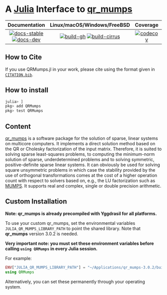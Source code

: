 # A [Julia](http://julialang.org) Interface to [qr_mumps](http://buttari.perso.enseeiht.fr/qr_mumps/)

| **Documentation** | **Linux/macOS/Windows/FreeBSD** | **Coverage** | **DOI** |
|:-----------------:|:-------------------------------:|:------------:|:-------:|
| [![docs-stable][docs-stable-img]][docs-stable-url] [![docs-dev][docs-dev-img]][docs-dev-url] | [![build-gh][build-gh-img]][build-gh-url] [![build-cirrus][build-cirrus-img]][build-cirrus-url] | [![codecov][codecov-img]][codecov-url] | [![doi][doi-img]][doi-url] |

[docs-stable-img]: https://img.shields.io/badge/docs-stable-blue.svg
[docs-stable-url]: https://JuliaSmoothOptimizers.github.io/QRMumps.jl/stable
[docs-dev-img]: https://img.shields.io/badge/docs-dev-purple.svg
[docs-dev-url]: https://JuliaSmoothOptimizers.github.io/QRMumps.jl/dev
[build-gh-img]: https://github.com/JuliaSmoothOptimizers/QRMumps.jl/workflows/CI/badge.svg?branch=main
[build-gh-url]: https://github.com/JuliaSmoothOptimizers/QRMumps.jl/actions
[build-cirrus-img]: https://img.shields.io/cirrus/github/JuliaSmoothOptimizers/QRMumps.jl?logo=Cirrus%20CI
[build-cirrus-url]: https://cirrus-ci.com/github/JuliaSmoothOptimizers/QRMumps.jl
[codecov-img]: https://codecov.io/gh/JuliaSmoothOptimizers/QRMumps.jl/branch/main/graph/badge.svg
[codecov-url]: https://app.codecov.io/gh/JuliaSmoothOptimizers/QRMumps.jl
[doi-img]: https://img.shields.io/badge/DOI-10.5281%2Fzenodo.4716114-blue.svg
[doi-url]: https://doi.org/10.5281/zenodo.4716114

## How to Cite

If you use QRMumps.jl in your work, please cite using the format given in [`CITATION.bib`](https://github.com/JuliaSmoothOptimizers/QRMumps.jl/blob/main/CITATION.bib).

## How to install

```julia
julia> ]
pkg> add QRMumps
pkg> test QRMumps
```

## Content

[qr_mumps](http://buttari.perso.enseeiht.fr/qr_mumps/) is a software package for the solution of sparse, linear systems on multicore computers.
It implements a direct solution method based on the QR or Cholesky factorization of the input matrix. 
Therefore, it is suited to solving sparse least-squares problems, to computing the minimum-norm solution of sparse, underdetermined problems and to solving symmetric, positive-definite sparse linear systems.
It can obviously be used for solving square unsymmetric problems in which case the stability provided by the use of orthogonal transformations comes at the cost of a higher operation count with respect to solvers based on, e.g., the LU factorization such as [MUMPS](http://mumps.enseeiht.fr/).
It supports real and complex, single or double precision arithmetic.

## Custom Installation

**Note: qr_mumps is already precompiled with Yggdrasil for all platforms.**

To use your custom qr_mumps, set the environmental variables `JULIA_QR_MUMPS_LIBRARY_PATH`
to point the shared library. Note that **qr\_mumps** version 3.0.2 is needed.

**Very important note: you must set these environment variables before
calling `using QRMumps` in every Julia session.**

For example:
```julia
ENV["JULIA_QR_MUMPS_LIBRARY_PATH"] = "~/Applications/qr_mumps-3.0.2/build/lib"
using QRMumps
```

Alternatively, you can set these permanently through your operating system.
